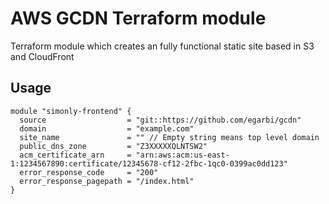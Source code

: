 AWS GCDN Terraform module
========================

Terraform module which creates an fully functional static site based in S3 and CloudFront

Usage
-----

```hcl
module "simonly-frontend" {
  source                  = "git::https://github.com/egarbi/gcdn"
  domain                  = "example.com"
  site_name               = "" // Empty string means top level domain
  public_dns_zone         = "Z3XXXXXQLNTSW2" 
  acm_certificate_arn     = "arn:aws:acm:us-east-1:1234567890:certificate/12345678-cf12-2fbc-1qc0-0399ac0dd123" 
  error_response_code     = "200"
  error_response_pagepath = "/index.html"
}
```

